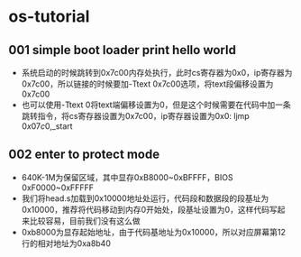 # os-tutorial

## 001 simple boot loader print hello world

- 系统启动的时候跳转到0x7c00内存处执行，此时cs寄存器为0x0，ip寄存器为0x7c00，所以链接的时候要加-Ttext 0x7c00选项，将text段偏移设置为0x7c00
- 也可以使用-Ttext 0将text端偏移设置为0，但是这个时候需要在代码中加一条跳转指令，将cs寄存器设置为0x7c00，ip寄存器设置为0x0: ljmp $0x07c0,$_start

## 002 enter to protect mode

- 640K-1M为保留区域，其中显存0xB8000~0xBFFFF，BIOS 0xF0000~0xFFFFF
- 我们将head.s加载到0x10000地址处运行，代码段和数据段的段基址为0x10000，推荐将代码移动到内存0开始处，段基址设置为0，这样代码写起来比较容易，目前我们没有这么做
- 0xb8000为显存起始地址，由于代码基地址为0x10000，所以对应屏幕第12行的相对地址为0xa8b40


